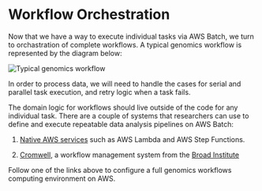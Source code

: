 # Workflow Orchestration

Now that we have a way to execute individual tasks via AWS Batch, we turn to orchastration of complete workflows. A typical genomics workflow is represented by the diagram below:

![Typical genomics workflow](./images/genomics-workflow.png)

In order to process data, we will need to handle the cases for serial and parallel task execution, and retry logic when a task fails.

The domain logic for workflows should live outside of the code for any individual task. There are a couple of systems that researchers can use to define and execute repeatable data analysis pipelines on AWS Batch:

1. [Native AWS services](./step-functions/intro-step-functions.md) such as AWS Lambda and AWS Step Functions.

2. [Cromwell](./cromwell/cromwell-aws-batch.md), a workflow management system from the [Broad Institute](https://www.broadinstitute.org/)

<!-- 3. [Nextflow](./nextflow/nextflow-aws-batch.md), another workflow management system well used by the bioinformatics community. -->

Follow one of the links above to configure a full genomics workflows computing environment on AWS.
